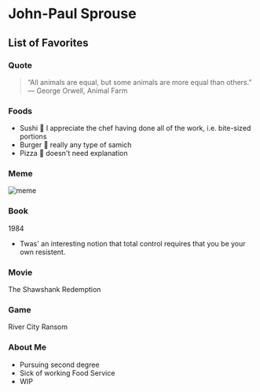# John-Paul Sprouse

## List of Favorites

### Quote
>“All animals are equal, but some animals are more equal than others.”
>― George Orwell, Animal Farm

### Foods
* Sushi :sushi: I appreciate the chef having done all of the work, i.e. bite-sized portions
* Burger :hamburger: really any type of samich
* Pizza :pizza: doesn't need explanation

### Meme
![meme](https://cloud.githubusercontent.com/assets/15265374/12622376/08d226c8-c4f3-11e5-9574-71f8042c3104.jpg)

### Book
1984
 - Twas' an interesting notion that total control requires that you be your own resistent.

### Movie
The Shawshank Redemption
    
### Game
River City Ransom

### About Me
* Pursuing second degree
* Sick of working Food Service
* WIP
